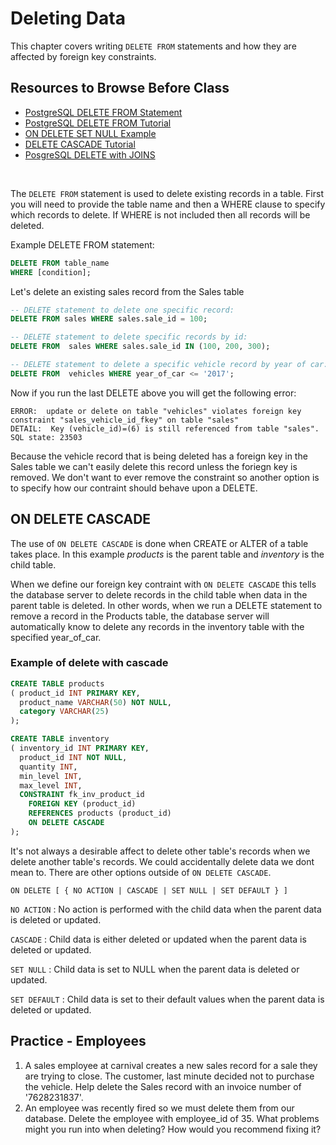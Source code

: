 # Deleting Data

This chapter covers writing `DELETE FROM` statements and how they are affected by foreign key constraints.


## Resources to Browse Before Class

- [PostgreSQL DELETE FROM Statement](https://www.youtube.com/watch?v=c7AAkX39_Wo)
- [PostgreSQL DELETE FROM Tutorial](https://www.postgresqltutorial.com/postgresql-delete/)
- [ON DELETE SET NULL Example](https://til.hashrocket.com/posts/c6866dc6c1-set-foreign-key-to-null-on-delete-in-postgres)
- [DELETE CASCADE Tutorial](https://kb.objectrocket.com/postgresql/how-to-use-the-postgresql-delete-cascade-1369)
- [PosgreSQL DELETE with JOINS](https://www.postgresqltutorial.com/postgresql-delete-join/)

<br>

The `DELETE FROM` statement is used to delete existing records in a table. First you will need to provide the table name and then a WHERE clause to specify which records to delete. If WHERE is not included then all records will be deleted.

Example DELETE FROM statement:
```sql
DELETE FROM table_name
WHERE [condition];
```

Let's delete an existing sales record from the Sales table

```sql
-- DELETE statement to delete one specific record:
DELETE FROM sales WHERE sales.sale_id = 100;

-- DELETE statement to delete specific records by id:
DELETE FROM  sales WHERE sales.sale_id IN (100, 200, 300);

-- DELETE statement to delete a specific vehicle record by year of car:
DELETE FROM  vehicles WHERE year_of_car <= '2017';
```


Now if you run the last DELETE above you will get the following error:

```
ERROR:  update or delete on table "vehicles" violates foreign key constraint "sales_vehicle_id_fkey" on table "sales"
DETAIL:  Key (vehicle_id)=(6) is still referenced from table "sales".
SQL state: 23503
```

Because the vehicle record that is being deleted has a foreign key in the Sales table we can't easily delete this record unless the foriegn key is removed. We don't want to ever remove the constraint so another option is to specify how our contraint should behave upon a DELETE. 

## ON DELETE CASCADE
The use of `ON DELETE CASCADE` is done when CREATE or ALTER of a table takes place. In this example *products* is the parent table and *inventory* is the child table. 

When we define our foreign key contraint with `ON DELETE CASCADE` this tells the database server to delete records in the child table when data in the parent table is deleted. In other words, when we run a DELETE statement to remove a record in the Products table, the database server will automatically know to delete any records in the inventory table with the specified year_of_car.


### Example of delete with cascade
```sql
CREATE TABLE products
( product_id INT PRIMARY KEY,
  product_name VARCHAR(50) NOT NULL,
  category VARCHAR(25)
);

CREATE TABLE inventory
( inventory_id INT PRIMARY KEY,
  product_id INT NOT NULL,
  quantity INT,
  min_level INT,
  max_level INT,
  CONSTRAINT fk_inv_product_id
    FOREIGN KEY (product_id)
    REFERENCES products (product_id)
    ON DELETE CASCADE
);
```

It's not always a desirable affect to delete other table's records when we delete another table's records. We could accidentally delete data we dont mean to. There are other options outside of `ON DELETE CASCADE`.

```ON DELETE [ { NO ACTION | CASCADE | SET NULL | SET DEFAULT } ] ```

`NO ACTION` : No action is performed with the child data when the parent data is deleted or updated.

`CASCADE` : Child data is either deleted or updated when the parent data is deleted or updated.

`SET NULL` : Child data is set to NULL when the parent data is deleted or updated.

`SET DEFAULT` : Child data is set to their default values when the parent data is deleted or updated.



## Practice - Employees
1. A sales employee at carnival creates a new sales record for a sale they are trying to close. The customer, last minute decided not to purchase the vehicle. Help delete the Sales record with an invoice number of '7628231837'.
2. An employee was recently fired so we must delete them from our database. Delete the employee with employee_id of 35. What problems might you run into when deleting? How would you recommend fixing it?
 